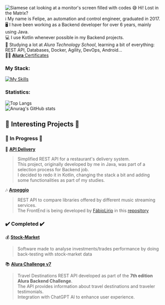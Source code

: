 ![Siamese cat looking at a monitor's screen filled with codes](https://github.com/fabramattos/fabramattos/assets/45768087/aed0438e-2f52-4aca-bd86-2ac169c93e4d)
😅 Hi! Lost in the Matrix?<br>
ℹ️ My name is Felipe, an automation and control engineer, graduated in 2017.<br>
🖥️ I have been working as a Backend developer for over 6 years, mainly using Java.<br>
💻 I use Kotlin whenever possible in my Backend projects.<br>
🌱 Studying a lot at _Alura Technology School_, learning a bit of everything: REST API, Databases, Docker, Agility, DevOps, Android...<br>
👨‍🎓 [**Alura** Certificates](https://cursos.alura.com.br/vitrinedev/fabramattos)

### My Stack:
[![My Skills](https://skillicons.dev/icons?i=idea,kotlin,java,spring,docker,postgres,mysql,postman,rabbitmq,selenium,github,githubactions,gradle,maven)](https://skillicons.dev)<br>

### Statistics:
![Top Langs](https://github-readme-stats.vercel.app/api/top-langs/?username=fabramattos&layout=compact&theme=vision-friendly-dark)<br>
![Anurag's GitHub stats](https://github-readme-stats.vercel.app/api?username=fabramattos&show_icons=true&theme=vision-friendly-dark&hide_rank=true&hide=contribs,issues)<br>

## 🚨 Interesting Projects 🚨
### 🚧 In Progress 🚧
🍔 **[API Delivery](https://github.com/fabramattos/ApiDelivery)**<br>
> Simplified REST API for a restaurant's delivery system.<br>
> This project, originally developed by me in Java, was part of a selection process for Backend job.<br>
> I decided to redo it in Kotlin, changing the stack a bit and adding some functionalities as part of my studies.<br>

🎶 **[Arpeggio](https://github.com/fabramattos/Arpeggio)**<br>
> REST API to compare libraries offered by different music streaming services.<br>
> The FrontEnd is being developed by [FábioLirio](https://github.com/FabioLiriodev) in this [repository](https://github.com/FabioLiriodev/Arpeggio)<br>

### ✔️ Completed ✔️
💰 **[Stock-Market](https://github.com/fabramattos/PML_Simulador)**<br>
> Software made to analyse investments/trades performance by doing back-testing with stock-market data

📚 **[Alura Challenge v7](https://github.com/fabramattos/Alura_Challenge-Backend-07)**<br>
> Travel Destinations REST API developed as part of the **7th edition Alura Backend Challenge**.<br>
> The API provides information about travel destinations and traveler testimonials.<br>
> Integration with ChatGPT AI to enhance user experience.
